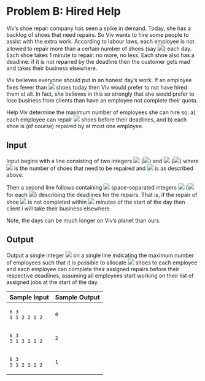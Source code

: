 # Problem B: Hired Help
Viv’s shoe repair company has seen a spike in demand. Today, she has a backlog of shoes that need repairs. So Viv wants to hire some people to assist with the extra work. According to labour laws, each employee is not allowed to repair more than a certain number of shoes (say <img src="https://render.githubusercontent.com/render/math?math=K">) each day. Each shoe takes 1 minute to repair: no more, no less. Each shoe also has a deadline: if it is not repaired by the deadline then the customer gets mad and takes their business elsewhere.

Viv believes everyone should put in an honest day’s work. If an employee fixes fewer than <img src="https://render.githubusercontent.com/render/math?math=K"> shoes today then Viv would prefer to not have hired them at all. In fact, she believes in this so strongly that she would prefer to lose business from clients than have an employee not complete their quota.

Help Viv determine the maximum number of employees she can hire so: a) each employee can repair <img src="https://render.githubusercontent.com/render/math?math=K"> shoes before their deadlines, and b) each shoe is (of course) repaired by at most one employee.

## Input
Input begins with a line consisting of two integers <img src="https://render.githubusercontent.com/render/math?math=N"> (<img src="https://render.githubusercontent.com/render/math?math=0≤N≤105">) and <img src="https://render.githubusercontent.com/render/math?math=K"> (<img src="https://render.githubusercontent.com/render/math?math=1≤K≤N">) where <img src="https://render.githubusercontent.com/render/math?math=N"> is the number of shoes that need to be repaired and <img src="https://render.githubusercontent.com/render/math?math=K"> is as described above.

Then a second line follows containing <img src="https://render.githubusercontent.com/render/math?math=N"> space-separated integers <img src="https://render.githubusercontent.com/render/math?math=d1,...,dN"> (<img src="https://render.githubusercontent.com/render/math?math=1≤di≤10^9"> for each <img src="https://render.githubusercontent.com/render/math?math=1≤i≤N">) describing the deadlines for the repairs. That is, if the repair of shoe <img src="https://render.githubusercontent.com/render/math?math=i"> is not completed within <img src="https://render.githubusercontent.com/render/math?math=d_i"> minutes of the start of the day then client i will take their business elsewhere.

Note, the days can be much longer on Viv’s planet than ours.

## Output
Output a single integer <img src="https://render.githubusercontent.com/render/math?math=M"> on a single line indicating the maximum number of employees such that it is possible to allocate <img src="https://render.githubusercontent.com/render/math?math=K"> shoes to each employee and each employee can complete their assigned repairs before their respective deadlines, assuming all employees start working on their list of assigned jobs at the start of the day.


<table>
<thead>
  <tr>
    <th>Sample Input</th>
    <th>Sample Output</th>
  </tr>
</thead>
<tbody>
  <!--1-->
  <tr>
    <td>
<pre>
6 3
1 1 2 2 1 2
</pre>
    </td>
    <td>
<pre>
0
</pre>
    </td>
  </tr>
  <!--2-->
  <tr>
    <td>
<pre>
6 3
3 1 3 2 1 2
</pre>
    </td>
    <td>
<pre>
2
</pre>
    </td>
  </tr>
  <!--3-->
  <tr>
    <td>
<pre>
6 3
3 1 2 2 1 2
</pre>
    </td>
    <td>
<pre>
1
</pre>
    </td>
  </tr>
</tbody>
</table>
